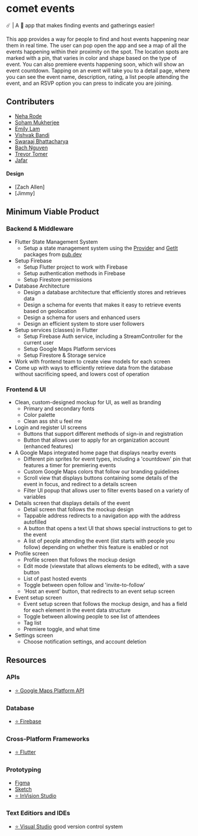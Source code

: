 # comet events
☄️ | A 📱 app that makes finding events and gatherings easier!

This app provides a way for people to find and host events happening near them in real time. The user can pop open the app and see a map of all the events happening within their proximity on the spot. The location spots are marked with a pin, that varies in color and shape based on the type of event. You can also premiere events happening soon, which will show an event countdown. Tapping on an event will take you to a detail page, where you can see the event name, description, rating, a list people attending the event, and an RSVP option you can press to indicate you are joining. 

## Contributers 
  * [Neha Rode](https://github.com/Neha-Rode)
  * [Soham Mukherjee](https://github.com/Zakenmaru)
  * [Emily Lam](https://github.com/ejlam)
  * [Vishvak Bandi](https://github.com/VishvakBandi)
  * [Swaraaj Bhattacharya](https://github.com/swarj)
  * [Bach Nguyen](https://github.com/bachnguyenTE)
  * [Trevor Tomer](https://github.com/Tmtomer)
  * [Jafar](https://github.com/jafrilli)
  #### Design
  * [Zach Allen]
  * [Jimmy]

## Minimum Viable Product 

  ### Backend & Middleware
  * Flutter State Management System
    * Setup a state management system using the [Provider](https://pub.dev/packages/provider) and [GetIt](https://pub.dev/packages/get_it) packages from [pub.dev](http://pub.dev)
  * Setup Firebase
    * Setup Flutter project to work with Firebase
    * Setup authentication methods in Firebase
    * Setup Firestore permissions
  * Database Architecture
    * Design a database architecture that efficiently stores and retrieves data
    * Design a schema for events that makes it easy to retrieve events based on geolocation
    * Design a schema for users and enhanced users
    * Design an efficient system to store user followers
  * Setup services (classes) in Flutter
    * Setup Firebase Auth service, including a StreamController for the current user
    * Setup Google Maps Platform services
    * Setup Firestore & Storage service
  * Work with frontend team to create view models for each screen
  * Come up with ways to efficiently retrieve data from the database without sacrificing speed, and lowers cost of operation
    
  ### Frontend & UI
  * Clean, custom-designed mockup for UI, as well as branding
    * Primary and secondary fonts
    * Color palette
    * Clean ass shit u feel me
  * Login and register UI screens
    * Buttons that support different methods of sign-in and registration
    * Button that allows user to apply for an organization account (enhanced features)
  * A Google Maps integrated home page that displays nearby events
    * Different pin sprites for event types, including a 'countdown' pin that features a timer for premiering events
    * Custom Google Maps colors that follow our branding guidelines
    * Scroll view that displays buttons containing some details of the event in focus, and redirect to a details screen
    * Filter UI popup that allows user to filter events based on a variety of variables
  * Details screen that displays details of the event
    * Detail screen that follows the mockup design
    * Tappable address redirects to a navigation app with the address autofilled
    * A button that opens a text UI that shows special instructions to get to the event
    * A list of people attending the event (list starts with people you follow) depending on whether this feature is enabled or not
  * Profile screen
    * Profile screen that follows the mockup design
    * Edit mode (viewstate that allows elements to be edited), with a save button
    * List of past hosted events
    * Toggle between open follow and 'invite-to-follow'
    * 'Host an event' button, that redirects to an event setup screen
  * Event setup screen
    * Event setup screen that follows the mockup design, and has a field for each element in the event data structure
    * Toggle between allowing people to see list of attendees
    * Tag list
    * Premiere toggle, and what time
  * Settings screen
    * Choose notification settings, and account deletion
   
   
## Resources 

### APIs
  * [⭐️ Google Maps Platform API](https://cloud.google.com/maps-platform/)
  
### Database
  * [⭐️ Firebase](https://www.firebase.google.com/)
  
### Cross-Platform Frameworks
  * [⭐️ Flutter](https://flutter.dev)

### Prototyping
  * [Figma](https://www.figma.com/)
  * [Sketch](https://www.sketch.com)
  * [⭐️ InVision Studio](https://www.adobe.com/products/illustrator.html)
  
### Text Editiors and IDEs
  * [⭐️ Visual Studio](https://visualstudio.microsoft.com/) good version control system
